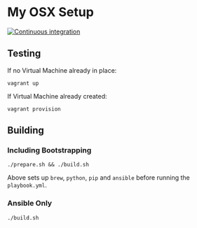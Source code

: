 # My OSX Setup

[![Continuous integration](https://github.com/jaspermondie/my-osx-setup/actions/workflows/main.yml/badge.svg?branch=main)](https://github.com/svo/my-osx-setup/actions/workflows/main.yml)

## Testing

If no Virtual Machine already in place:

```
vagrant up
```

If Virtual Machine already created:

```
vagrant provision
```

## Building

### Including Bootstrapping

```
./prepare.sh && ./build.sh
```

Above sets up `brew`, `python`, `pip` and `ansible` before running the `playbook.yml`.

### Ansible Only

```
./build.sh
```
